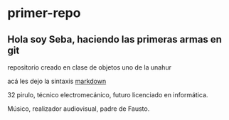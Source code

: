 # primer-repo

## Hola soy Seba, haciendo las primeras armas en git

repositorio creado en clase de objetos uno de la unahur

acá les dejo la sintaxis [markdown](https://markdown.es/sintaxis-markdown/)

32 pirulo, técnico electromecánico, futuro licenciado en informática.

Músico, realizador audiovisual, padre de Fausto.


